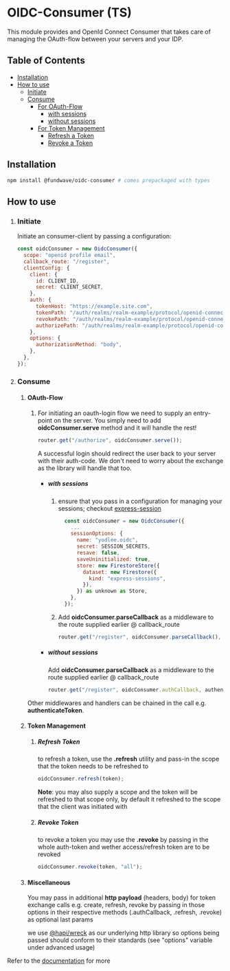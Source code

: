 # OIDC-Consumer (TS)

This module provides and OpenId Connect Consumer that takes care of managing the OAuth-flow between your servers and your IDP.

## Table of Contents

<!-- toc -->

- [Installation](#installation)
- [How to use](#how-to-use)
  - [Initiate](#initiate)
  - [Consume](#consume)
    - [For OAuth-Flow](#oauth-flow)
      - [with sessions](#with-sessions)
      - [without sessions](#without-sessions)
    - [For Token Management](#token-management)
      - [Refresh a Token](#refresh-token)
      - [Revoke a Token](#revoke-token)

<!-- tocstop -->

## Installation

```sh
npm install @fundwave/oidc-consumer # comes prepackaged with types
```

## How to use

1. ### Initiate

   Initiate an consumer-client by passing a configuration:

   ```js
   const oidcConsumer = new OidcConsumer({
     scope: "openid profile email",
     callback_route: "/register",
     clientConfig: {
       client: {
         id: CLIENT_ID,
         secret: CLIENT_SECRET,
       },
       auth: {
         tokenHost: "https://example.site.com",
         tokenPath: "/auth/realms/realm-example/protocol/openid-connect/token",
         revokePath: "/auth/realms/realm-example/protocol/openid-connect/logout",
         authorizePath: "/auth/realms/realm-example/protocol/openid-connect/auth",
       },
       options: {
         authorizationMethod: "body",
       },
     },
   });
   ```

2. ### Consume

   1. #### OAuth-Flow

      1. For initiating an oauth-login flow we need to supply an entry-point on the server. You simply need to add **oidcConsumer.serve** method and it will handle the rest!

         ```js
         router.get("/authorize", oidcConsumer.serve());
         ```

         A successful login should redirect the user back to your server with their auth-code. We don't need to worry about the exchange as the library will handle that too.

         - ##### with sessions

           1. ensure that you pass in a configuration for managing your sessions; checkout [express-session](https://www.npmjs.com/package/express-session)

              ```js
                const oidcConsumer = new OidcConsumer({
                  ...
                  sessionOptions: {
                    name: "yodlee.oidc",
                    secret: SESSION_SECRETS,
                    resave: false,
                    saveUninitialized: true,
                    store: new FirestoreStore({
                      dataset: new Firestore({
                        kind: "express-sessions",
                      }),
                    }) as unknown as Store,
                  },
                });
              ```

           2. Add **oidcConsumer.parseCallback** as a middleware to the route supplied earlier @ callback_route

              ```js
              router.get("/register", oidcConsumer.parseCallback(), authenticateToken, ...);
              ```

         - ##### without sessions

           Add **oidcConsumer.parseCallback** as a middleware to the route supplied earlier @ callback_route

           ```js
           router.get("/register", oidcConsumer.authCallback, authenticateToken, ...);
           ```

      Other middlewares and handlers can be chained in the call e.g. **authenticateToken**.

   2. #### Token Management

      1. ##### Refresh Token

         to refresh a token, use the **.refresh** utility and pass-in the scope that the token needs to be refreshed to

         ```js
         oidcConsumer.refresh(token);
         ```

         **Note**: you may also supply a scope and the token will be refreshed to that scope only, by default it refreshed to the scope that the client was initiated with

      2. ##### Revoke Token

         to revoke a token you may use the **.revoke** by passing in the whole auth-token and wether access/refresh token are to be revoked

         ```js
         oidcConsumer.revoke(token, "all");
         ```

   3. #### Miscellaneous

      You may pass in additional **http payload** (headers, body) for token exchange calls e.g. create, refresh, revoke by passing in those options in their respective methods (.authCallback, .refresh, .revoke) as optional last params

      we use [@hapi/wreck](https://hapi.dev/module/wreck/) as our underlying http library so options being passed should conform to their standards (see "options" variable under advanced usage)

Refer to the [documentation](DOCUMENTATION.md) for more
